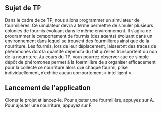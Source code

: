 ## Sujet de TP

Dans le cadre de ce TP, nous allons programmer un simulateur de fourmilières. Ce simulateur devra à terme permettre de simuler plusieurs colonies de fourmis évoluant dans le même environnement. Il s‘agira de programmer le comportement de fourmis (des agents) évoluant dans un environnement dans lequel se trouvent des fourmilières ainsi que de la nourriture. Les fourmis, lors de leur déplacement, laisseront des traces de phéromones dont la quantité dépendra du fait qu’elles transportent ou non de la nourriture. Au cours du TP, vous pourrez observer que ce simple dépôt de phéromones permet à la fourmilière de s’organiser efficacement pour la collecte de nourriture alors que chaque fourmi, prise individuellement, n’exhibe aucun comportement « intelligent ».

## Lancement de l'application

Cloner le projet et lancez-le. 
Pour ajouter une fourmilière, appuyez sur A. Pour ajouter une nourriture, appuyez sur F. 

